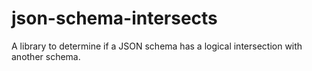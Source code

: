 # json-schema-intersects
A library to determine if a JSON schema has a logical intersection with another schema. 
